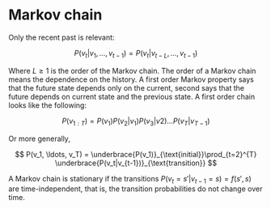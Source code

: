 # Markov chain

Only the recent past is relevant:

$$
P(v_t|v_1, \ldots, v_{t-1}) = P(v_t|v_{t-L}, \ldots, v_{t-1})
$$

Where $L \ge 1$ is the order of the Markov chain. The order of a Markov chain
means the dependence on the history. A first order Markov property says that the
future state depends only on the current, second says that the future depends on
current state and the previous state. A first order chain looks like the
following:

$$
P(v_{1:T}) = P(v_1)P(v_2|v_1)P(v_3|v2) \ldots P(v_T|v_{T-1})
$$

Or more generally,

$$
P(v_1, \ldots, v_T) = \underbrace{P(v_1)}_{\text{initial}}\prod_{t=2}^{T} \underbrace{P(v_t|v_{t-1})}_{\text{transition}}
$$

A Markov chain is stationary if the transitions $P(v_t = s'|v_{t-1} = s) = f(s',
s)$ are time-independent, that is, the transition probabilities do not change
over time.
